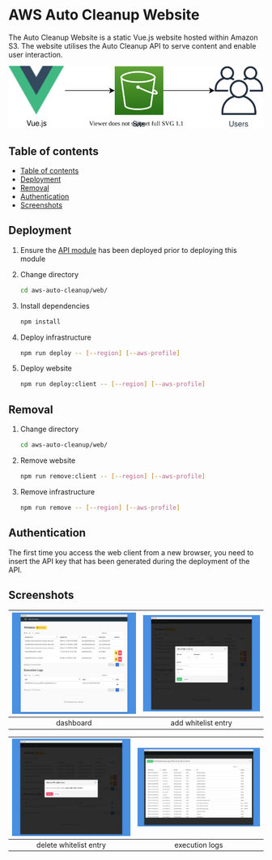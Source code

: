 # AWS Auto Cleanup Website

The Auto Cleanup Website is a static Vue.js website hosted within Amazon S3. The website utilises the Auto Cleanup API to serve content and enable user interaction.

![architecture](./static/architecture.drawio.svg)

## Table of contents

- [Table of contents](#table-of-contents)
- [Deployment](#deployment)
- [Removal](#removal)
- [Authentication](#authentication)
- [Screenshots](#screenshots)

## Deployment

1. Ensure the [API module](../api) has been deployed prior to deploying this module

2. Change directory

   ```bash
   cd aws-auto-cleanup/web/
   ```
   
3. Install dependencies

   ```bash
   npm install
   ```

4. Deploy infrastructure

   ```bash
   npm run deploy -- [--region] [--aws-profile]
   ```

5. Deploy website

   ```bash
   npm run deploy:client -- [--region] [--aws-profile]
   ```

## Removal

1. Change directory

   ```bash
   cd aws-auto-cleanup/web/
   ```

2. Remove website

   ```bash
   npm run remove:client -- [--region] [--aws-profile]
   ```

3. Remove infrastructure

   ```bash
   npm run remove -- [--region] [--aws-profile]
   ```

## Authentication

The first time you access the web client from a new browser, you need to insert the API key that has been generated during the deployment of the API.

## Screenshots

| ![main](./static/main.png) | ![add](./static/add.png) |
| :------------------------: | :----------------------: |
|         dashboard          |   add whitelist entry    |

| ![delete](./static/delete.png) | ![log](./static/log.png) |
| :----------------------------: | :----------------------: |
|     delete whitelist entry     |      execution logs      |
